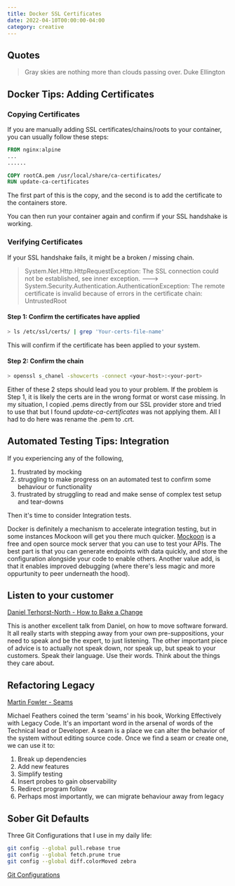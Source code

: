 ```yaml
---
title: Docker SSL Certificates 
date: 2022-04-10T00:00:00-04:00
category: creative
---
```


## Quotes

> Gray skies are nothing more than clouds passing over. Duke Ellington

## Docker Tips: Adding Certificates

### Copying Certificates

If you are manually adding SSL certificates/chains/roots to your container,
you can usually follow these steps:

```dockerfile
FROM nginx:alpine
...
......

COPY rootCA.pem /usr/local/share/ca-certificates/
RUN update-ca-certificates

```

The first part of this is the copy,
and the second is to add the certificate to the containers store.

You can then run your container again and confirm if your SSL handshake is working.

### Verifying Certificates

If your SSL handshake fails, it might be a broken / missing chain.

> System.Net.Http.HttpRequestException: The SSL connection could not be established, see inner exception.
> ---> System.Security.Authentication.AuthenticationException: The remote certificate is invalid because of errors in the certificate chain: UntrustedRoot 

#### Step 1: Confirm the certificates have applied 

```sh
> ls /etc/ssl/certs/ | grep 'Your-certs-file-name'
```

This will confirm if the certificate has been applied to your system.

#### Step 2: Confirm the chain

```sh
> openssl s_chanel -showcerts -connect <your-host>:<your-port>
```

Either of these 2 steps should lead you to your problem. If the problem is Step 1, it is likely the certs are in the wrong format or worst case missing.
In my situation, I copied .pems directly from our SSL provider store and tried to use that but I found *update-ca-certificates* was not applying them.
All I had to do here was rename the .pem to .crt.


## Automated Testing Tips: Integration

If you experiencing any of the following,
1. frustrated by mocking
2. struggling to make progress on an automated test to confirm some behaviour or functionality
3. frustrated by struggling to read and make sense of complex test setup and tear-downs

Then it's time to consider Integration tests.

Docker is definitely a mechanism to accelerate integration testing, but in some instances Mockoon will get you there much quicker.
[Mockoon](https://mockoon.com/) is a free and open source mock server that you can use to test your APIs. The best part is that you can generate endpoints with data quickly, and store the configuration alongside your code to enable others. Another value add, is that it enables improved debugging (where there's less magic and more oppurtunity to peer underneath the hood).

## Listen to your customer

[Daniel Terhorst-North - How to Bake a Change](https://www.youtube.com/watch?v=K0FFoAgjjY0)

This is another excellent talk from Daniel, on how to move software forward.
It all really starts with stepping away from your own pre-suppositions, your need to speak and be the expert, to just listening.
The other important piece of advice is to actually not speak down, nor speak up, but speak to your customers. Speak their language. Use their words.
Think about the things they care about.

## Refactoring Legacy

[Martin Fowler - Seams](https://martinfowler.com/bliki/LegacySeam.html)

Michael Feathers coined the term 'seams' in his book, Working Effectively with Legacy Code. It's an important word in the arsenal of words of the Technical lead or Developer.
A seam is a place we can alter the behavior of the system without editing source code. Once we find a seam or create one, we can use it to:
1. Break up dependencies
2. Add new features
3. Simplify testing
4. Insert probes to gain observability
5. Redirect program follow
6. Perhaps most importantly, we can migrate behaviour away from legacy

## Sober Git Defaults

Three Git Configurations that I use in my daily life:
```sh
git config --global pull.rebase true
git config --global fetch.prune true
git config --global diff.colorMoved zebra
```

[Git Configurations](https://spin.atomicobject.com/git-configurations-default/)
